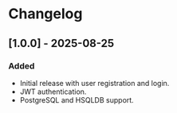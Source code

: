# Changelog

## [1.0.0] - 2025-08-25

### Added

- Initial release with user registration and login.
- JWT authentication.
- PostgreSQL and HSQLDB support.
